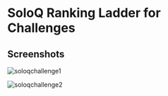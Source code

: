 # SoloQ Ranking Ladder for Challenges

## Screenshots
![soloqchallenge1](https://github.com/ahmedrangel/soloqchallenge/assets/50090595/7568d2b2-299f-4017-8054-b456404b7237)

![soloqchallenge2](https://github.com/ahmedrangel/soloqchallenge/assets/50090595/152c5923-f59f-4996-9397-3e8fa0bb3e2e)
